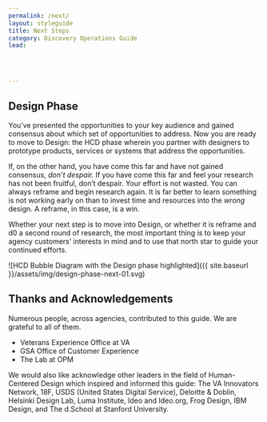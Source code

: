 ```yaml
---
permalink: /next/
layout: styleguide
title: Next Steps
category: Discovery Operations Guide
lead:




---
```


## Design Phase

You’ve presented the opportunities to your key audience and gained consensus about which set of opportunities to address. Now you are ready to move to Design: the HCD phase wherein you partner with designers to prototype products, services or systems that address
the opportunities.

If, on the other hand, you have come this far and have not gained consensus, <i>don’t despair.</i> If you have come this far and feel your research has not been fruitful, don’t despair. Your effort is not wasted. You can always reframe and begin research again. It is far better to learn something is not working early on than to invest time and resources into the <i>wrong</i> design. A reframe, in this case, is a win.

Whether your next step is to move into Design, or whether it is reframe and d0 a second round of research, the most important thing is to keep your agency customers’ interests in mind and to use that north star to guide your continued efforts.

![HCD Bubble Diagram with the Design phase highlighted]({{ site.baseurl }}/assets/img/design-phase-next-01.svg)

## Thanks and Acknowledgements

Numerous people, across agencies, contributed to this guide. We are grateful to all of them.

* Veterans Experience Office at VA
* GSA Office of Customer Experience
* The Lab at OPM

We would also like acknowledge other leaders in the field of Human-Centered Design which inspired and informed this guide: The VA Innovators Network, 18F, USDS (United States Digital Service), Deloitte & Doblin, Helsinki Design Lab, Luma Institute, Ideo and Ideo.org, Frog Design, IBM Design, and The d.School at Stanford University.
